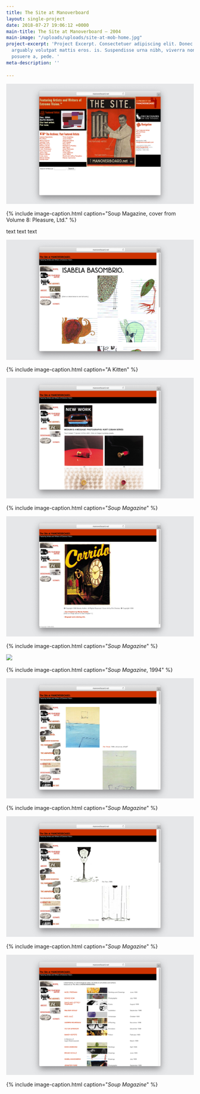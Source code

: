 ```yaml
---
title: The Site at Manoverboard
layout: single-project
date: 2018-07-27 19:06:12 +0000
main-title: The Site at Manoverboard — 2004
main-image: "/uploads/uploads/site-at-mob-home.jpg"
project-excerpt: 'Project Excerpt. Consectetuer adipiscing elit. Donec odio. Quisquessfsdfasd
  arguably volutpat mattis eros. is. Suspendisse urna nibh, viverra non, semper suscipit,
  posuere a, pede. '
meta-description: ''

---
```

![](/uploads/uploads/site-at-mob-home.jpg)

{% include image-caption.html caption="Soup Magazine, cover from Volume 8: Pleasure, Ltd." %}

text text text

<section class="project" markdown="1">

![](/uploads/uploads/site-at-mob-isabela-basombrio.jpg)

{% include image-caption.html caption="A Kitten" %}

</section>

<section class="project-column-one" markdown="1">

![](/uploads/uploads/site-at-mob-maciej-toporowicz.jpg)

{% include image-caption.html caption="<i>Soup Magazine</i>" %}

</section>

<section class="project-column-two" markdown="1">

![](/uploads/uploads/site-at-mob-mandy-keifitz.jpg)

{% include image-caption.html caption="<i>Soup Magazine</i>" %}

</section>

<section class="project-column-one" markdown="1">

![](/uploads/uploads/site-at-mob-victor-sparrow.jpg)

{% include image-caption.html caption="<i>Soup Magazine</i>, 1994" %}

</section>

<section class="project-column-two" markdown="1">

![](/uploads/uploads/site-at-mob-paintings.jpg)

{% include image-caption.html caption="<i>Soup Magazine</i>" %}

</section>

<section class="project-column-one" markdown="1">

![](/uploads/uploads/site-at-mob-gifs.jpg)

{% include image-caption.html caption="<i>Soup Magazine</i>" %}

</section>

<section class="project-column-two" markdown="1">

![](/uploads/uploads/site-at-mob-archive.jpg)

{% include image-caption.html caption="<i>Soup Magazine</i>" %}

</section>